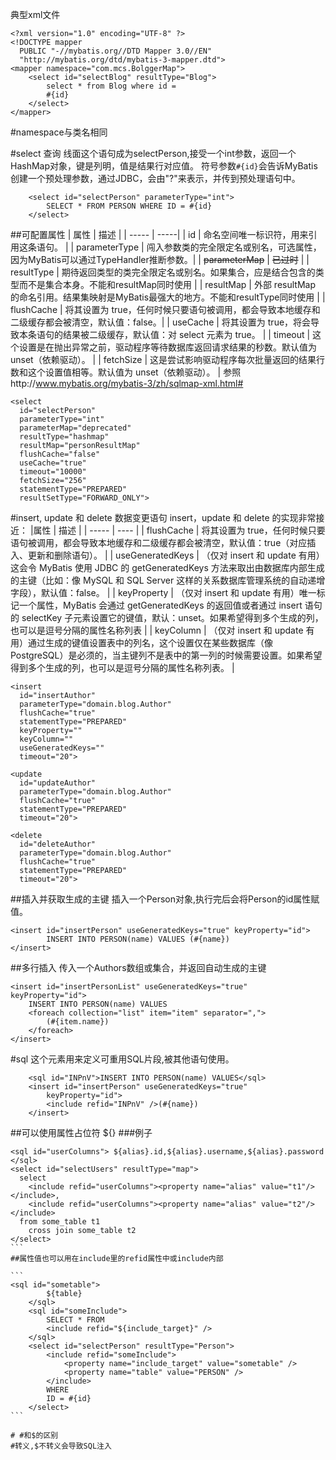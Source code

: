 典型xml文件
```
<?xml version="1.0" encoding="UTF-8" ?>
<!DOCTYPE mapper
  PUBLIC "-//mybatis.org//DTD Mapper 3.0//EN"
  "http://mybatis.org/dtd/mybatis-3-mapper.dtd">
<mapper namespace="com.mcs.BolggerMap">
	<select id="selectBlog" resultType="Blog">
		select * from Blog where id =
		#{id}
	</select>
</mapper>
```
#namespace与类名相同

#select
查询 
线面这个语句成为selectPerson,接受一个int参数，返回一个HashMap对象，键是列明，值是结果行对应值。
符号参数`#{id}`会告诉MyBatis创建一个预处理参数，通过JDBC，会由"?"来表示，并传到预处理语句中。
```
	<select id="selectPerson" parameterType="int">
		SELECT * FROM PERSON WHERE ID = #{id}
	</select>
```
##可配置属性
| 属性 | 描述 |
| ----- | -----|
| id | 命名空间唯一标识符，用来引用这条语句。 |
| parameterType | 闯入参数类的完全限定名或别名，可选属性，因为MyBatis可以通过TypeHandler推断参数。|
| ~~parameterMap~~ | ~~已过时~~ |
| resultType | 期待返回类型的类完全限定名或别名。如果集合，应是结合包含的类型而不是集合本身。不能和resultMap同时使用 |
| resultMap | 外部 resultMap 的命名引用。结果集映射是MyBatis最强大的地方。不能和resultType同时使用 |
| flushCache |	将其设置为 true，任何时候只要语句被调用，都会导致本地缓存和二级缓存都会被清空，默认值：false。|
| useCache	| 将其设置为 true，将会导致本条语句的结果被二级缓存，默认值：对 select 元素为 true。 |
| timeout	| 这个设置是在抛出异常之前，驱动程序等待数据库返回请求结果的秒数。默认值为 unset（依赖驱动）。 |
| fetchSize	| 这是尝试影响驱动程序每次批量返回的结果行数和这个设置值相等。默认值为 unset（依赖驱动）。 |
参照http://www.mybatis.org/mybatis-3/zh/sqlmap-xml.html#
```
<select
  id="selectPerson"
  parameterType="int"
  parameterMap="deprecated"
  resultType="hashmap"
  resultMap="personResultMap"
  flushCache="false"
  useCache="true"
  timeout="10000"
  fetchSize="256"
  statementType="PREPARED"
  resultSetType="FORWARD_ONLY">
 ```
 
#insert, update 和 delete
数据变更语句 insert，update 和 delete 的实现非常接近：
|属性 | 描述 |
| ----- | ---- |
| flushCache | 将其设置为 true，任何时候只要语句被调用，都会导致本地缓存和二级缓存都会被清空，默认值：true（对应插入、更新和删除语句）。 |
| useGeneratedKeys | （仅对 insert 和 update 有用）这会令 MyBatis 使用 JDBC 的 getGeneratedKeys 方法来取出由数据库内部生成的主键（比如：像 MySQL 和 SQL Server 这样的关系数据库管理系统的自动递增字段），默认值：false。 |
| keyProperty | （仅对 insert 和 update 有用）唯一标记一个属性，MyBatis 会通过 getGeneratedKeys 的返回值或者通过 insert 语句的 selectKey 子元素设置它的键值，默认：unset。如果希望得到多个生成的列，也可以是逗号分隔的属性名称列表 |
| keyColumn | （仅对 insert 和 update 有用）通过生成的键值设置表中的列名，这个设置仅在某些数据库（像 PostgreSQL）是必须的，当主键列不是表中的第一列的时候需要设置。如果希望得到多个生成的列，也可以是逗号分隔的属性名称列表。 |
```
<insert
  id="insertAuthor"
  parameterType="domain.blog.Author"
  flushCache="true"
  statementType="PREPARED"
  keyProperty=""
  keyColumn=""
  useGeneratedKeys=""
  timeout="20">

<update
  id="updateAuthor"
  parameterType="domain.blog.Author"
  flushCache="true"
  statementType="PREPARED"
  timeout="20">

<delete
  id="deleteAuthor"
  parameterType="domain.blog.Author"
  flushCache="true"
  statementType="PREPARED"
  timeout="20">
```
##插入并获取生成的主键
插入一个Person对象,执行完后会将Person的id属性赋值。
```
<insert id="insertPerson" useGeneratedKeys="true" keyProperty="id">
		INSERT INTO PERSON(name) VALUES (#{name})
</insert>
```
##多行插入
传入一个Authors数组或集合，并返回自动生成的主键
```
<insert id="insertPersonList" useGeneratedKeys="true" keyProperty="id">
	INSERT INTO PERSON(name) VALUES
	<foreach collection="list" item="item" separator=",">
		(#{item.name})
	</foreach>
</insert>
```

#sql
这个元素用来定义可重用SQL片段,被其他语句使用。
<sql> <include>
```
	<sql id="INPnV">INSERT INTO PERSON(name) VALUES</sql>
	<insert id="insertPerson" useGeneratedKeys="true"
		keyProperty="id">
		<include refid="INPnV" />(#{name})
	</insert>
```
##可以使用属性占位符 ${}
###例子
````
<sql id="userColumns"> ${alias}.id,${alias}.username,${alias}.password </sql>
<select id="selectUsers" resultType="map">
  select
    <include refid="userColumns"><property name="alias" value="t1"/></include>,
    <include refid="userColumns"><property name="alias" value="t2"/></include>
  from some_table t1
    cross join some_table t2
</select>
```
##属性值也可以用在include里的refid属性中或include内部

```
<sql id="sometable">
		${table}
	</sql>
	<sql id="someInclude">
		SELECT * FROM
		<include refid="${include_target}" />
	</sql>
	<select id="selectPerson" resultType="Person">
		<include refid="someInclude">
			<property name="include_target" value="sometable" />
			<property name="table" value="PERSON" />
		</include>
		WHERE
		ID = #{id}
	</select>
```

# #和$的区别
#转义,$不转义会导致SQL注入